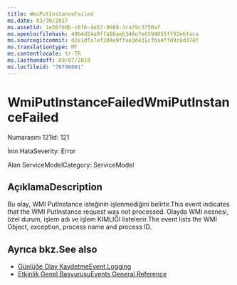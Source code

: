 ```yaml
---
title: WmiPutInstanceFailed
ms.date: 03/30/2017
ms.assetid: 1e56f6db-c6f6-4e57-9668-3ca79c3750af
ms.openlocfilehash: 49b4d24a9f7a86aeb346e7e6594855ff92e6faca
ms.sourcegitcommit: d2e1dfa7ef2d4e9ffae3d431cf6a4ffd9c8d378f
ms.translationtype: MT
ms.contentlocale: tr-TR
ms.lasthandoff: 09/07/2019
ms.locfileid: "70796001"
---
```

# <a name="wmiputinstancefailed"></a><span data-ttu-id="5b0d1-102">WmiPutInstanceFailed</span><span class="sxs-lookup"><span data-stu-id="5b0d1-102">WmiPutInstanceFailed</span></span>
<span data-ttu-id="5b0d1-103">Numarasını 121</span><span class="sxs-lookup"><span data-stu-id="5b0d1-103">Id: 121</span></span>  
  
 <span data-ttu-id="5b0d1-104">İnin Hata</span><span class="sxs-lookup"><span data-stu-id="5b0d1-104">Severity: Error</span></span>  
  
 <span data-ttu-id="5b0d1-105">Alan ServiceModel</span><span class="sxs-lookup"><span data-stu-id="5b0d1-105">Category: ServiceModel</span></span>  
  
## <a name="description"></a><span data-ttu-id="5b0d1-106">Açıklama</span><span class="sxs-lookup"><span data-stu-id="5b0d1-106">Description</span></span>  
 <span data-ttu-id="5b0d1-107">Bu olay, WMI PutInstance isteğinin işlenmediğini belirtir.</span><span class="sxs-lookup"><span data-stu-id="5b0d1-107">This event indicates that the WMI PutInstance request was not processed.</span></span> <span data-ttu-id="5b0d1-108">Olayda WMI nesnesi, özel durum, işlem adı ve işlem KIMLIĞI listelenir.</span><span class="sxs-lookup"><span data-stu-id="5b0d1-108">The event lists the WMI Object, exception, process name and process ID.</span></span>  
  
## <a name="see-also"></a><span data-ttu-id="5b0d1-109">Ayrıca bkz.</span><span class="sxs-lookup"><span data-stu-id="5b0d1-109">See also</span></span>

- [<span data-ttu-id="5b0d1-110">Günlüğe Olay Kaydetme</span><span class="sxs-lookup"><span data-stu-id="5b0d1-110">Event Logging</span></span>](index.md)
- [<span data-ttu-id="5b0d1-111">Etkinlik Genel Başvurusu</span><span class="sxs-lookup"><span data-stu-id="5b0d1-111">Events General Reference</span></span>](events-general-reference.md)
